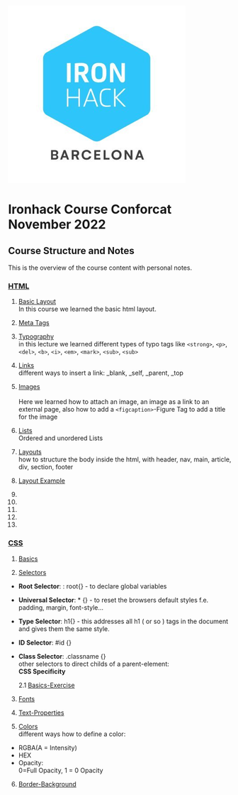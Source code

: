 ![ironhack-logo-bcn](imgs\ironhack-img-bcn.jpg)

# Ironhack Course Conforcat November 2022

## Course Structure and Notes

This is the overview of the course content with personal notes.

### **[HTML](section-01-html)**

1. [Basic Layout](section-01-html\01-basic-layout.html) <br>
   In this course we learned the basic html layout.

2. [Meta Tags](section-01-html\02-meta-tags.html)
   <br>

3. [Typography](section-01-html\03-typography.html) <br>
   in this lecture we learned different types of typo tags like `<strong>`, `<p>`, `<del>`, `<b>`, `<i>`, `<em>`, `<mark>`, `<sub>`, `<sub>`

4. [Links](section-01-html\04-Links.html) <br>
   different ways to insert a link: \_blank, \_self, \_parent, \_top

5. [Images](section-01-html\05-images.html) <br>  
   Here we learned how to attach an image, an image as a link to an external page, also how to add a `<figcaption>`-Figure Tag to add a title for the image

6. [Lists](section-01-html\06-List.html) <br>
   Ordered and unordered Lists

7. [Layouts](section-01-html\07-layouts.html) <br>
   how to structure the body inside the html, with header, nav, main, article, div, section, footer

8. [Layout Example](section-01-html\08-layout-example.html) <br>

9.

10.

11.

12.

13.

### **[CSS](section-02-css)**

1. [Basics](section-02-css\01-basic.html) <br>

2. [Selectors](section-02-css\02-selectors.html)<br>

- **Root Selector**: : root{} - to declare global variables
- **Universal Selector**: \* {} - to reset the browsers default styles f.e. padding, margin, font-style...
- **Type Selector**: h1{} - this addresses all h1 ( or so ) tags in the document and gives them the same style.
- **ID Selector**: #id {}
- **Class Selector**: .classname {}
  <br>
  other selectors to direct childs of a parent-element:<br>
  **CSS Specificity**

  2.1 [Basics-Exercise](section-02-css\02-1-exercise.htmlsection-02-css\02-1-exercise.html)<br>

3. [Fonts](section-02-css\03-fonts.html)<br>

4. [Text-Properties](section-02-css\04-text-properties.html)<br>

5. [Colors](section-02-css\05-colors.html)<br>
   different ways how to define a color:

- RGBA(A = Intensity)
- HEX
- Opacity: <br>
  0=Full Opacity, 1 = 0 Opacity

6. [Border-Background](section-02-css\06-border-backgrounds.html)<br>
